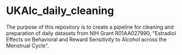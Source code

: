 # UKAlc_daily_cleaning

The purpose of this repository is to create a pipeline for cleaning and preparation of daily datasets from NIH Grant R01AA027990, 
"Estradiol Effects on Behavioral and Reward Sensitivity to Alcohol across the Menstrual Cycle".

